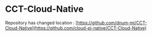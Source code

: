# CCT-Cloud-Native
Repository has changed location : 
[https://github.com/dnum-mi/CCT-Cloud-Native](https://github.com/cloud-pi-native/CCT-Cloud-Native)
